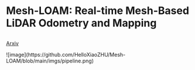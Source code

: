 # Mesh-LOAM: Real-time Mesh-Based LiDAR Odometry and Mapping 
## <div align="center"> 
   [Arxiv](https://arxiv.org/pdf/2312.15630.pdf) 
</div>
![image](https://github.com/HelloXiaoZHU/Mesh-LOAM/blob/main/imgs/pipeline.png)



